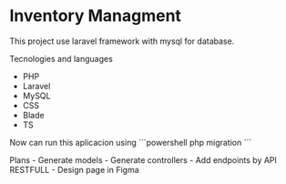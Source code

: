 # Inventory Managment

This project use laravel framework with mysql for database.

Tecnologies and languages
 - PHP
 - Laravel
 - MySQL
 - CSS
 - Blade
 - TS

Now can run this aplicacion using 
´´´powershell
    php migration
´´´


Plans
    - Generate models
    - Generate controllers
    - Add endpoints by API RESTFULL
    - Design page in Figma
